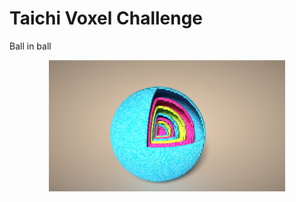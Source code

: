 # <a name="title">Taichi Voxel Challenge</a>

Ball in ball

<p align="center">
<img src="ball_in_ball.png" width="75%"></img>
</p>
